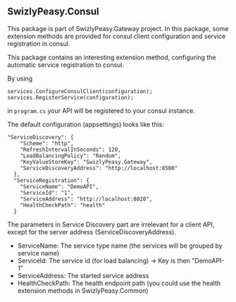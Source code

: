 ## SwizlyPeasy.Consul

This package is part of SwizlyPeasy.Gateway project.
In this package, some extension methods are provided for consul client configuration and service registration in consul. 

This package contains an interesting extension method, configuring the automatic service registration to consul. 

By using 
```
services.ConfigureConsulClient(configuration);
services.RegisterService(configuration);
```
in ```program.cs``` your API will be registered to your consul instance.

The default configuration (appsettings) looks like this:
```
"ServiceDiscovery": {
    "Scheme": "http",
    "RefreshIntervalInSeconds": 120,
    "LoadBalancingPolicy": "Random",
    "KeyValueStoreKey": "SwizlyPeasy.Gateway",
    "ServiceDiscoveryAddress": "http://localhost:8500"
  },
  "ServiceRegistration": {
    "ServiceName": "DemoAPI",
    "ServiceId": "1",
    "ServiceAddress": "http://localhost:8020",
    "HealthCheckPath": "health"
  }
```
The parameters in Service Discovery part are irrelevant for a client API, except for the server address (ServiceDiscoveryAddress).

- ServiceName: The service type name (the services will be grouped by service name)
- ServiceId: The service id (for load balancing) -> Key is then "DemoAPI-1"
- ServiceAddress: The started service address
- HealthCheckPath: The health endpoint path (you could use the health extension methods in SwizlyPeasy.Common)
